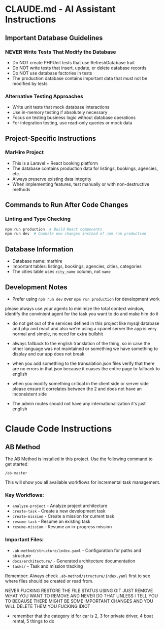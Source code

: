 # CLAUDE.md - AI Assistant Instructions

## Important Database Guidelines

### NEVER Write Tests That Modify the Database

-   Do NOT create PHPUnit tests that use RefreshDatabase trait
-   Do NOT write tests that insert, update, or delete database records
-   Do NOT use database factories in tests
-   The production database contains important data that must not be modified by tests

### Alternative Testing Approaches

-   Write unit tests that mock database interactions
-   Use in-memory testing if absolutely necessary
-   Focus on testing business logic without database operations
-   For integration testing, use read-only queries or mock data

## Project-Specific Instructions

### MarHire Project

-   This is a Laravel + React booking platform
-   The database contains production data for listings, bookings, agencies, etc.
-   Always preserve existing data integrity
-   When implementing features, test manually or with non-destructive methods

## Commands to Run After Code Changes

### Linting and Type Checking

```bash
npm run production  # Build React components
npm run dev  # Compile new changes instead of npm run production
```

## Database Information

-   Database name: marhire
-   Important tables: listings, bookings, agencies, cities, categories
-   The cities table uses `city_name` column, not `name`

## Development Notes

-   Prefer using `npm run dev` over `npm run production` for development work

please always use your agents to minimize the total context window, identify the convinient agent for the task you want to do and make him do it

-   do not get out of the services defined in this project like mysql database and php and react and also we're using a cpanel server the app is very normal and simple, no need for extra bullshit
-   always fallback to the english translation of the thing, so in case the other language was not maintained or something we have something to display and our app does not break
-   when you add something to the transalation.json files verify that there are no errors in that json because it cuases the entire page to fallback to english
-   when you modify something critical in the client side or server side please ensure it correlates between the 2 and does not have an inconsistent side

-   The admin routes should not have any internationalization it's just english

# Claude Code Instructions

## AB Method

The AB Method is installed in this project. Use the following command to get started:

```
/ab-master
```

This will show you all available workflows for incremental task management.

### Key Workflows:

-   `analyze-project` - Analyze project architecture
-   `create-task` - Create a new development task
-   `create-mission` - Create a mission for current task
-   `resume-task` - Resume an existing task
-   `resume-mission` - Resume an in-progress mission

### Important Files:

-   `.ab-method/structure/index.yaml` - Configuration for paths and structure
-   `docs/architecture/` - Generated architecture documentation
-   `tasks/` - Task and mission tracking

Remember: Always check `.ab-method/structure/index.yaml` first to see where files should be created or read from.

NEVER FUCKING RESTORE THE FILE STATUS USING GIT JUST REMOVE WHAT YOU WANT TO REMOVE AND NEVER DO THAT UNLESS I TELL YOU TO BECAUSE THERE MIGHT BE SOME IMPORTANT CHANGES AND YOU WILL DELETE THEM YOU FUCKING IDIOT

- remember that the category id for car is 2, 3 for private driver, 4 boat rental, 5 things to do